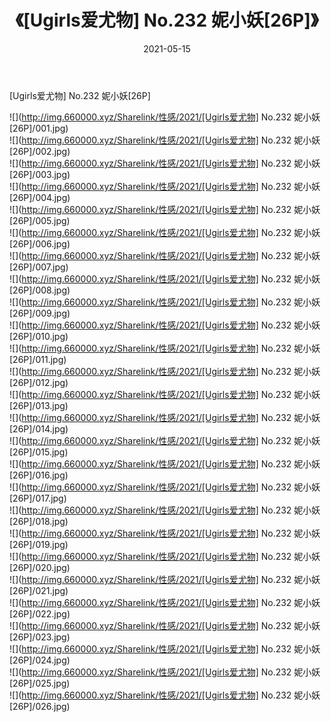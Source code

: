 ﻿---
layout: post
title:  《[Ugirls爱尤物] No.232 妮小妖[26P]》
date:   2021-05-15
img: http://img.660000.xyz/Sharelink/性感/2021/[Ugirls爱尤物] No.232 妮小妖[26P]/000.jpg
categories: [美女, 清纯, 唯美]
---

[Ugirls爱尤物] No.232 妮小妖[26P]

  ![](http://img.660000.xyz/Sharelink/性感/2021/[Ugirls爱尤物] No.232 妮小妖[26P]/001.jpg) <br> ![](http://img.660000.xyz/Sharelink/性感/2021/[Ugirls爱尤物] No.232 妮小妖[26P]/002.jpg) <br> ![](http://img.660000.xyz/Sharelink/性感/2021/[Ugirls爱尤物] No.232 妮小妖[26P]/003.jpg) <br> ![](http://img.660000.xyz/Sharelink/性感/2021/[Ugirls爱尤物] No.232 妮小妖[26P]/004.jpg) <br> ![](http://img.660000.xyz/Sharelink/性感/2021/[Ugirls爱尤物] No.232 妮小妖[26P]/005.jpg) <br> ![](http://img.660000.xyz/Sharelink/性感/2021/[Ugirls爱尤物] No.232 妮小妖[26P]/006.jpg) <br> ![](http://img.660000.xyz/Sharelink/性感/2021/[Ugirls爱尤物] No.232 妮小妖[26P]/007.jpg) <br> ![](http://img.660000.xyz/Sharelink/性感/2021/[Ugirls爱尤物] No.232 妮小妖[26P]/008.jpg) <br> ![](http://img.660000.xyz/Sharelink/性感/2021/[Ugirls爱尤物] No.232 妮小妖[26P]/009.jpg) <br> ![](http://img.660000.xyz/Sharelink/性感/2021/[Ugirls爱尤物] No.232 妮小妖[26P]/010.jpg) <br> ![](http://img.660000.xyz/Sharelink/性感/2021/[Ugirls爱尤物] No.232 妮小妖[26P]/011.jpg) <br> ![](http://img.660000.xyz/Sharelink/性感/2021/[Ugirls爱尤物] No.232 妮小妖[26P]/012.jpg) <br> ![](http://img.660000.xyz/Sharelink/性感/2021/[Ugirls爱尤物] No.232 妮小妖[26P]/013.jpg) <br> ![](http://img.660000.xyz/Sharelink/性感/2021/[Ugirls爱尤物] No.232 妮小妖[26P]/014.jpg) <br> ![](http://img.660000.xyz/Sharelink/性感/2021/[Ugirls爱尤物] No.232 妮小妖[26P]/015.jpg) <br> ![](http://img.660000.xyz/Sharelink/性感/2021/[Ugirls爱尤物] No.232 妮小妖[26P]/016.jpg) <br> ![](http://img.660000.xyz/Sharelink/性感/2021/[Ugirls爱尤物] No.232 妮小妖[26P]/017.jpg) <br> ![](http://img.660000.xyz/Sharelink/性感/2021/[Ugirls爱尤物] No.232 妮小妖[26P]/018.jpg) <br> ![](http://img.660000.xyz/Sharelink/性感/2021/[Ugirls爱尤物] No.232 妮小妖[26P]/019.jpg) <br> ![](http://img.660000.xyz/Sharelink/性感/2021/[Ugirls爱尤物] No.232 妮小妖[26P]/020.jpg) <br> ![](http://img.660000.xyz/Sharelink/性感/2021/[Ugirls爱尤物] No.232 妮小妖[26P]/021.jpg) <br> ![](http://img.660000.xyz/Sharelink/性感/2021/[Ugirls爱尤物] No.232 妮小妖[26P]/022.jpg) <br> ![](http://img.660000.xyz/Sharelink/性感/2021/[Ugirls爱尤物] No.232 妮小妖[26P]/023.jpg) <br> ![](http://img.660000.xyz/Sharelink/性感/2021/[Ugirls爱尤物] No.232 妮小妖[26P]/024.jpg) <br> ![](http://img.660000.xyz/Sharelink/性感/2021/[Ugirls爱尤物] No.232 妮小妖[26P]/025.jpg) <br> ![](http://img.660000.xyz/Sharelink/性感/2021/[Ugirls爱尤物] No.232 妮小妖[26P]/026.jpg) <br>